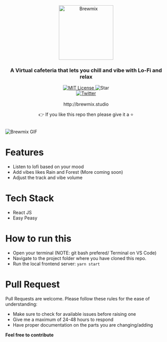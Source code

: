 <div align="center">
  <a href="http://brewmix.studio"><img src="https://i.ibb.co/GQffCtr/Screenshot-2022-10-17-at-3-25-18-PM.png" alt="Brewmix" height=170></a>
  <br />
  <h3>A Virtual cafeteria that lets you chill and vibe with Lo-Fi and relax</h3>
  <a href="https://github.com/S-ayanide/Brewmix/blob/master/LICENSE">
    <img alt="MIT License" src="https://img.shields.io/github/license/S-ayanide/Brewmix" />
  </a>
  <img alt="Star" src="https://img.shields.io/github/stars/S-ayanide/Brewmix" />
  <br />
  <a href="https://twitter.com/s_ayanide">
    <img alt="Twitter" src="https://img.shields.io/twitter/url.svg?label=%40s_ayanide&style=social&url=https%3A%2F%2Ftwitter.com%2Fs_ayanide" />
  </a>
  <br />
  <br />
  <div>
    http://brewmix.studio
  </div>
  <p>👉 If you like this repo then please give it a ⭐️</p>
  <br />
</div>

<img src="./assets/brewmix.gif" alt="Brewmix GIF" />

# Features

* Listen to lofi based on your mood
* Add vibes likes Rain and Forest (More coming soon)
* Adjust the track and vibe volume

# Tech Stack

* React JS
* Easy Peasy

# How to run this

* Open your terminal (NOTE: git bash prefered/ Terminal on VS Code)
* Navigate to the project folder where you have cloned this repo.
* Run the local frontend server: `yarn start`

# Pull Request
Pull Requests are welcome. Please follow these rules for the ease of understanding:

* Make sure to check for available issues before raising one
* Give me a maximum of 24-48 hours to respond
* Have proper documentation on the parts you are changing/adding

**Feel free to contribute**

